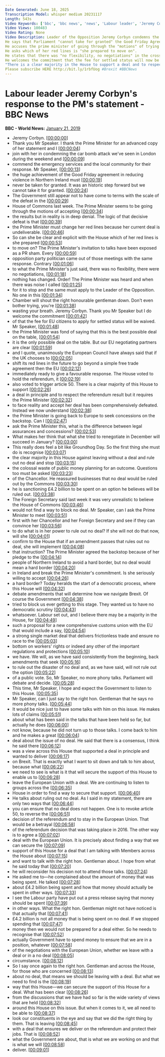 ```yaml
---
Date Generated: June 18, 2025
Transcription Model: whisper medium 20231117
Length: 543s
Video Keywords: ['bbc', 'bbc news', 'news', 'Labour leader', 'Jeremy Corbyn', 'Corbyn', 'Leader of the Opposition Jeremy Corby', 'brexit', 'brexit talk', 'brexit deal', 'brexit statement', 'brexit negotiations', 'commons', 'commons speech', 'breaking news']
Video Views: 100483
Video Rating: None
Video Description: Leader of the Opposition Jeremy Corbyn condemns the car bomb in Londonderry at the weekend.
He says that Parliament "cannot take for granted" the Good Friday Agreement.
He accuses the prime minister of going through the "motions" of trying to seek consensus but he says she is still "in denial".
He asks which of her red lines is "she prepared to move on".
He states that there was "no flexibility, no negotiations" in the cross-party talks that were held last week.
He welcomes the commitment that the fee for settled status will now be waived by the government.
"There is a clear majority in the House to support a deal and to respect the referendum result," he says, but he says the PM needs to work across the House.
Please subscribe HERE http://bit.ly/1rbfUog #Brexit #BBCNews
---
```


# Labour leader Jeremy Corbyn's response to the PM's statement - BBC News
**BBC - World News:** [January 21, 2019](https://www.youtube.com/watch?v=F2N17v3250M)
*  Jeremy Corbyn. [[00:00:00](https://www.youtube.com/watch?v=F2N17v3250M&t=0.0s)]
*  Thank you Mr Speaker. I thank the Prime Minister for an advanced copy of her statement and I [[00:00:04](https://www.youtube.com/watch?v=F2N17v3250M&t=4.08s)]
*  join with her in condemning the car bomb attack we've seen in London during the weekend and [[00:00:09](https://www.youtube.com/watch?v=F2N17v3250M&t=9.040000000000001s)]
*  commend the emergency services and the local community for their response. Mr Speaker, [[00:00:13](https://www.youtube.com/watch?v=F2N17v3250M&t=13.68s)]
*  the huge achievement of the Good Friday agreement in reducing violence in Northern Ireland must [[00:00:19](https://www.youtube.com/watch?v=F2N17v3250M&t=19.04s)]
*  never be taken for granted. It was an historic step forward but we cannot take it for granted. [[00:00:24](https://www.youtube.com/watch?v=F2N17v3250M&t=24.0s)]
*  The Government still appear not to have come to terms with the scale of the defeat in the [[00:00:29](https://www.youtube.com/watch?v=F2N17v3250M&t=29.6s)]
*  House of Commons last week. The Prime Minister seems to be going through the motions of accepting [[00:00:34](https://www.youtube.com/watch?v=F2N17v3250M&t=34.0s)]
*  the results but in reality is in deep denial. The logic of that decisive defeat is that [[00:00:39](https://www.youtube.com/watch?v=F2N17v3250M&t=39.64s)]
*  the Prime Minister must change her red lines because her current deal is undeliverable. [[00:00:46](https://www.youtube.com/watch?v=F2N17v3250M&t=46.32s)]
*  So can she be clear and explicit with the House which of her red lines is she prepared [[00:00:53](https://www.youtube.com/watch?v=F2N17v3250M&t=53.400000000000006s)]
*  to move on? The Prime Minister's invitation to talks have been exposed as a PR sham. Every [[00:00:59](https://www.youtube.com/watch?v=F2N17v3250M&t=59.24s)]
*  opposition party politician came out of those meetings with the same response. Contrary [[00:01:06](https://www.youtube.com/watch?v=F2N17v3250M&t=66.92s)]
*  to what the Prime Minister's just said, there was no flexibility, there were no negotiations, [[00:01:18](https://www.youtube.com/watch?v=F2N17v3250M&t=78.12s)]
*  nothing has changed. Order! The Prime Minister was heard and when there was noise I called [[00:01:25](https://www.youtube.com/watch?v=F2N17v3250M&t=85.12s)]
*  for it to stop and the same must apply to the Leader of the Opposition. No one in this [[00:01:34](https://www.youtube.com/watch?v=F2N17v3250M&t=94.76s)]
*  Chamber will shout the right honourable gentleman down. Don't even bother trying, you're [[00:01:38](https://www.youtube.com/watch?v=F2N17v3250M&t=98.84s)]
*  wasting your breath. Jeremy Corbyn. Thank you Mr Speaker but I do welcome the commitment [[00:01:42](https://www.youtube.com/watch?v=F2N17v3250M&t=102.76s)]
*  of that the fee for EU citizens to apply for settled status will be waived. Mr Speaker, [[00:01:48](https://www.youtube.com/watch?v=F2N17v3250M&t=108.2s)]
*  the Prime Minister was fond of saying that this is the best possible deal on the table, [[00:01:54](https://www.youtube.com/watch?v=F2N17v3250M&t=114.32s)]
*  it is the only possible deal on the table. But our EU negotiating partners are clear [[00:01:59](https://www.youtube.com/watch?v=F2N17v3250M&t=119.47999999999999s)]
*  and I quote, unanimously the European Council have always said that if the UK chooses to [[00:02:05](https://www.youtube.com/watch?v=F2N17v3250M&t=125.03999999999999s)]
*  shift its red lines in the future to go beyond a simple free trade agreement then the EU [[00:02:12](https://www.youtube.com/watch?v=F2N17v3250M&t=132.12s)]
*  immediately ready to give a favourable response. The House voted to hold the referendum, it [[00:02:19](https://www.youtube.com/watch?v=F2N17v3250M&t=139.44s)]
*  also voted to trigger article 50. There is a clear majority of this House to support [[00:02:26](https://www.youtube.com/watch?v=F2N17v3250M&t=146.84s)]
*  a deal in principle and to respect the referendum result but it requires the Prime Minister [[00:02:32](https://www.youtube.com/watch?v=F2N17v3250M&t=152.12s)]
*  to face reality and accept her deal has been comprehensively defeated. Instead we now understand [[00:02:38](https://www.youtube.com/watch?v=F2N17v3250M&t=158.44s)]
*  the Prime Minister is going back to Europe to seek concessions on the backstop. Can I [[00:02:47](https://www.youtube.com/watch?v=F2N17v3250M&t=167.8s)]
*  ask the Prime Minister this, what is the difference between legal assurances and concessions? [[00:02:53](https://www.youtube.com/watch?v=F2N17v3250M&t=173.48000000000002s)]
*  What makes her think that what she tried to renegotiate in December will succeed in January? [[00:03:00](https://www.youtube.com/watch?v=F2N17v3250M&t=180.32000000000002s)]
*  This really does feel a bit like Groundhog Day. So the first thing she must do is recognise [[00:03:07](https://www.youtube.com/watch?v=F2N17v3250M&t=187.08s)]
*  the clear majority in this House against leaving without a deal and rule out no deal and stop [[00:03:15](https://www.youtube.com/watch?v=F2N17v3250M&t=195.2s)]
*  the colossal waste of public money planning for an outcome. Questions too must be asked [[00:03:23](https://www.youtube.com/watch?v=F2N17v3250M&t=203.64s)]
*  of the Chancellor. He reassured businesses that no deal would be ruled out by the Commons [[00:03:30](https://www.youtube.com/watch?v=F2N17v3250M&t=210.95999999999998s)]
*  he is sanctioning £4.2 billion to be spent on an option he believes will be ruled out. [[00:03:38](https://www.youtube.com/watch?v=F2N17v3250M&t=218.52s)]
*  The Foreign Secretary said last week it was very unrealistic to believe the House of Commons [[00:03:46](https://www.youtube.com/watch?v=F2N17v3250M&t=226.12s)]
*  would not find a way to block no deal. Mr Speaker, can I ask the Prime Minister to meet [[00:03:51](https://www.youtube.com/watch?v=F2N17v3250M&t=231.04000000000002s)]
*  first with her Chancellor and her Foreign Secretary and see if they can convince her [[00:03:56](https://www.youtube.com/watch?v=F2N17v3250M&t=236.8s)]
*  to do what is in her power to rule out no deal? If she will not do that now, will she [[00:04:01](https://www.youtube.com/watch?v=F2N17v3250M&t=241.68s)]
*  confirm to the House that if an amendment passes that rules out no deal, she will implement [[00:04:08](https://www.youtube.com/watch?v=F2N17v3250M&t=248.08s)]
*  that instruction? The Prime Minister agreed the backstop because of her pledge to the [[00:04:14](https://www.youtube.com/watch?v=F2N17v3250M&t=254.96s)]
*  people of Northern Ireland to avoid a hard border, but no deal would mean a hard border [[00:04:20](https://www.youtube.com/watch?v=F2N17v3250M&t=260.16s)]
*  in Ireland and break the Prime Minister's commitment. Is she seriously willing to accept [[00:04:26](https://www.youtube.com/watch?v=F2N17v3250M&t=266.48s)]
*  a hard border? Today heralds the start of a democratic process, where this House will [[00:04:32](https://www.youtube.com/watch?v=F2N17v3250M&t=272.28000000000003s)]
*  debate amendments that will determine how we navigate Brexit. Of course the Government [[00:04:38](https://www.youtube.com/watch?v=F2N17v3250M&t=278.72s)]
*  tried to block us ever getting to this stage. They wanted us to have no democratic scrutiny [[00:04:43](https://www.youtube.com/watch?v=F2N17v3250M&t=283.88s)]
*  whatsoever. Labour set out, and I believe there may be a majority in the House, for [[00:04:49](https://www.youtube.com/watch?v=F2N17v3250M&t=289.24s)]
*  such a proposal for a new comprehensive customs union with the EU that would include a say, [[00:04:54](https://www.youtube.com/watch?v=F2N17v3250M&t=294.52s)]
*  a strong single market deal that delivers frictionless trade and ensure no race to the [[00:05:03](https://www.youtube.com/watch?v=F2N17v3250M&t=303.24s)]
*  bottom on workers' rights or indeed any other of the important regulations and protections [[00:05:10](https://www.youtube.com/watch?v=F2N17v3250M&t=310.47999999999996s)]
*  we have. We will, as we have said consistently from the beginning, back amendments that seek [[00:05:16](https://www.youtube.com/watch?v=F2N17v3250M&t=316.28s)]
*  to rule out the disaster of no deal and, as we have said, will not rule out the option [[00:05:22](https://www.youtube.com/watch?v=F2N17v3250M&t=322.4s)]
*  of a public vote. So, Mr Speaker, no more phony talks. Parliament will debate and decide. [[00:05:28](https://www.youtube.com/watch?v=F2N17v3250M&t=328.0s)]
*  This time, Mr Speaker, I hope and expect the Government to listen to this House. [[00:05:35](https://www.youtube.com/watch?v=F2N17v3250M&t=335.0s)]
*  Mr Speaker, can I just say to the right hon. Gentleman that he says no more phony talks. [[00:05:44](https://www.youtube.com/watch?v=F2N17v3250M&t=344.0s)]
*  It would be nice just to have some talks with him on this issue. He makes lots of claims [[00:05:51](https://www.youtube.com/watch?v=F2N17v3250M&t=351.0s)]
*  about what has been said in the talks that have been held so far, but actually he does [[00:06:00](https://www.youtube.com/watch?v=F2N17v3250M&t=360.52s)]
*  not know, because he did not turn up to those talks. I come back to him and he makes a great [[00:06:04](https://www.youtube.com/watch?v=F2N17v3250M&t=364.44s)]
*  deal about the issue of no deal. He said that there is a consensus, I think he said there [[00:06:12](https://www.youtube.com/watch?v=F2N17v3250M&t=372.4s)]
*  was a view across this House that supported a deal in principle and wanted to deliver [[00:06:17](https://www.youtube.com/watch?v=F2N17v3250M&t=377.71999999999997s)]
*  on Brexit. That is exactly what I want to sit down and talk to him about, because what [[00:06:22](https://www.youtube.com/watch?v=F2N17v3250M&t=382.44s)]
*  we need to see is what is it that will secure the support of this House to enable us to [[00:06:28](https://www.youtube.com/watch?v=F2N17v3250M&t=388.44s)]
*  leave the European Union with a deal. We are continuing to listen to groups across the [[00:06:35](https://www.youtube.com/watch?v=F2N17v3250M&t=395.08s)]
*  House in order to find a way to secure that support. [[00:06:40](https://www.youtube.com/watch?v=F2N17v3250M&t=400.88s)]
*  He talks about ruling out no deal. As I said in my statement, there are only two ways that [[00:06:44](https://www.youtube.com/watch?v=F2N17v3250M&t=404.52s)]
*  you can ensure that no deal does not happen. One is to revoke article 50, to reverse the [[00:06:51](https://www.youtube.com/watch?v=F2N17v3250M&t=411.4s)]
*  decision of the referendum and to stay in the European Union. That would be a betrayal [[00:06:58](https://www.youtube.com/watch?v=F2N17v3250M&t=418.0s)]
*  of the referendum decision that was taking place in 2016. The other way is to agree a [[00:07:02](https://www.youtube.com/watch?v=F2N17v3250M&t=422.28s)]
*  deal with the European Union. It is precisely about finding a way that we can secure the [[00:07:09](https://www.youtube.com/watch?v=F2N17v3250M&t=429.56s)]
*  support of this House for a deal that I am talking with Members across the House about [[00:07:15](https://www.youtube.com/watch?v=F2N17v3250M&t=435.38s)]
*  and want to talk with the right hon. Gentleman about. I hope from what he said today that [[00:07:20](https://www.youtube.com/watch?v=F2N17v3250M&t=440.8s)]
*  he will reconsider his decision not to attend those talks. [[00:07:24](https://www.youtube.com/watch?v=F2N17v3250M&t=444.16s)]
*  He asked me to—he complained about the amount of money that was being spent. He talked [[00:07:28](https://www.youtube.com/watch?v=F2N17v3250M&t=448.72s)]
*  about £4.2 billion being spent and how that money should actually be spent in other ways. [[00:07:33](https://www.youtube.com/watch?v=F2N17v3250M&t=453.2s)]
*  I see the Labour party have put out a press release saying that money should be spent [[00:07:39](https://www.youtube.com/watch?v=F2N17v3250M&t=459.24s)]
*  in other ways. What the right hon. Gentleman might not have noticed is that actually that [[00:07:41](https://www.youtube.com/watch?v=F2N17v3250M&t=461.8s)]
*  £4.2 billion is not all money that is being spent on no deal. If we stopped spending that [[00:07:47](https://www.youtube.com/watch?v=F2N17v3250M&t=467.12s)]
*  money then we would not be prepared for a deal either. So he needs to recognise that [[00:07:52](https://www.youtube.com/watch?v=F2N17v3250M&t=472.16s)]
*  actually Government have to spend money to ensure that we are in a position, whatever [[00:07:58](https://www.youtube.com/watch?v=F2N17v3250M&t=478.08s)]
*  of the negotiations with the European Union, whether we leave with a deal or in a no deal [[00:08:05](https://www.youtube.com/watch?v=F2N17v3250M&t=485.52s)]
*  circumstance. [[00:08:12](https://www.youtube.com/watch?v=F2N17v3250M&t=492.08s)]
*  So I say once again to the right hon. Gentleman and across the House, for those who are concerned [[00:08:13](https://www.youtube.com/watch?v=F2N17v3250M&t=493.08s)]
*  about no deal, that means we should be leaving with a deal. But what we need to find is the [[00:08:19](https://www.youtube.com/watch?v=F2N17v3250M&t=499.91999999999996s)]
*  way that this House—we can secure the support of this House for a deal. What has been clear [[00:08:26](https://www.youtube.com/watch?v=F2N17v3250M&t=506.2s)]
*  from the discussions that we have had so far is the wide variety of views that are held [[00:08:32](https://www.youtube.com/watch?v=F2N17v3250M&t=512.7600000000001s)]
*  around this House on this issue. But when it comes to it, we all need to be able to [[00:08:37](https://www.youtube.com/watch?v=F2N17v3250M&t=517.5600000000001s)]
*  look our constituents in the eye and say that we did the right thing by them. That is leaving [[00:08:45](https://www.youtube.com/watch?v=F2N17v3250M&t=525.2s)]
*  with a deal that ensures we deliver on the referendum and protect their jobs. That is [[00:08:52](https://www.youtube.com/watch?v=F2N17v3250M&t=532.5200000000001s)]
*  what the Government are about, that is what we are working on and that is what we will [[00:08:58](https://www.youtube.com/watch?v=F2N17v3250M&t=538.6800000000001s)]
*  deliver. [[00:09:01](https://www.youtube.com/watch?v=F2N17v3250M&t=541.9200000000001s)]
